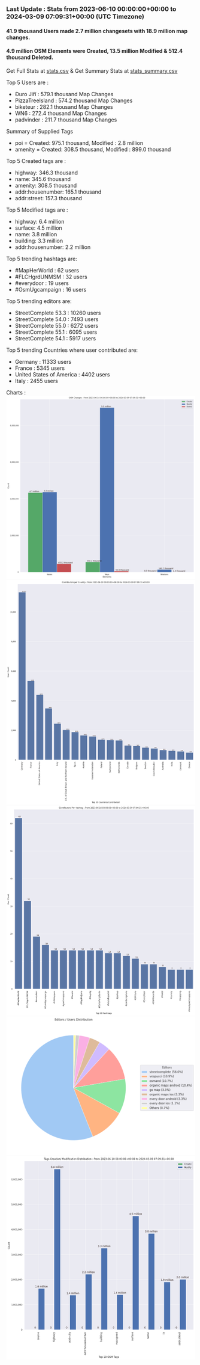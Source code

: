 ### Last Update : Stats from 2023-06-10 00:00:00+00:00 to 2024-03-09 07:09:31+00:00 (UTC Timezone)

#### 41.9 thousand Users made 2.7 million changesets with 18.9 million map changes.
#### 4.9 million OSM Elements were Created, 13.5 million Modified & 512.4 thousand Deleted.
Get Full Stats at [stats.csv](/stats/fieldmappers/Daily/stats.csv)
 & Get Summary Stats at [stats_summary.csv](/stats/fieldmappers/Daily/stats_summary.csv)

Top 5 Users are : 
- Đuro Jiří : 579.1 thousand Map Changes
- PizzaTreeIsland : 574.2 thousand Map Changes
- biketeur : 282.1 thousand Map Changes
- WN6 : 272.4 thousand Map Changes
- padvinder : 211.7 thousand Map Changes

Summary of Supplied Tags
- poi = Created: 975.1 thousand, Modified : 2.8 million
- amenity = Created: 308.5 thousand, Modified : 899.0 thousand


Top 5 Created tags are :
- highway: 346.3 thousand
- name: 345.6 thousand
- amenity: 308.5 thousand
- addr:housenumber: 165.1 thousand
- addr:street: 157.3 thousand


Top 5 Modified tags are :
- highway: 6.4 million
- surface: 4.5 million
- name: 3.8 million
- building: 3.3 million
- addr:housenumber: 2.2 million


Top 5 trending hashtags are:
- #MapHerWorld : 62 users
- #FLCHgrdUNMSM : 32 users
- #everydoor : 19 users
- #OsmUgcampaign : 16 users


Top 5 trending editors are:
- StreetComplete 53.3 : 10260 users
- StreetComplete 54.0 : 7493 users
- StreetComplete 55.0 : 6272 users
- StreetComplete 55.1 : 6095 users
- StreetComplete 54.1 : 5917 users


Top 5 trending Countries where user contributed are:
- Germany : 11333 users
- France : 5345 users
- United States of America : 4402 users
- Italy : 2455 users


 Charts : 
![Alt text](./stats_osm_changes.png) 
![Alt text](./stats_users_per_country.png) 
![Alt text](./stats_users_per_hashtag.png) 
![Alt text](./stats_editors_pie_chart.png) 
![Alt text](./stats_tags.png) 
